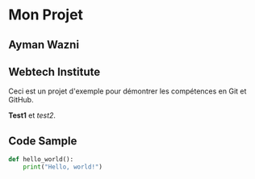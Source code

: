 # Mon Projet

## Ayman Wazni
## Webtech Institute 

Ceci est un projet d'exemple pour démontrer les compétences en Git et GitHub.

**Test1** et *test2*.

## Code Sample

```python
def hello_world():
    print("Hello, world!")
